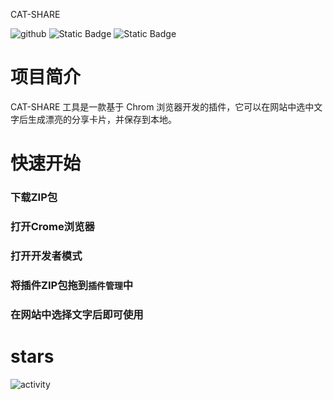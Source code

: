  CAT-SHARE
 
 ![github](https://img.shields.io/github/stars/tianhukj/cat-share.svg?style=social)
 ![Static Badge](https://img.shields.io/badge/build-passing-brightgreen)
 ![Static Badge](https://img.shields.io/badge/powerd-cursor-green)
 
 # 项目简介
 CAT-SHARE 工具是一款基于 Chrom 浏览器开发的插件，它可以在网站中选中文字后生成漂亮的分享卡片，并保存到本地。
 # 快速开始
 ### 下载ZIP包
 ### 打开Crome浏览器
 ### 打开开发者模式
 ### 将插件ZIP包拖到`插件管理`中
 ### 在网站中选择文字后即可使用
 # stars
 ![activity](https://activity-graph.herokuapp.com/graph?username=tianhukj&theme=github)
 

